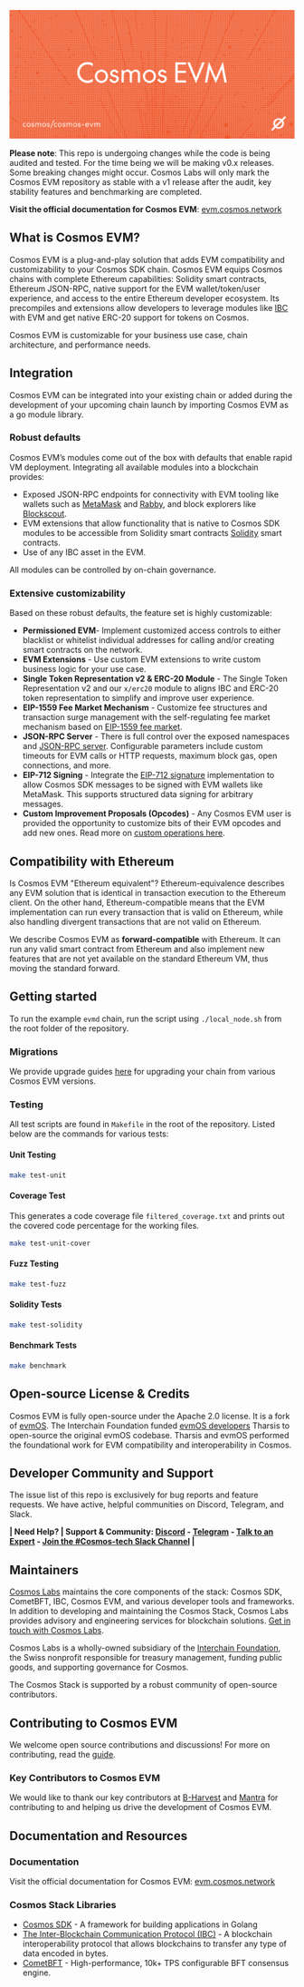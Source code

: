 <img
src="repo_header.svg"
alt="Cosmos EVM - A plug-and-play solution that adds EVM compatibility and customizability to your chain"
/>

**Please note**: This repo is undergoing changes while the code is being audited and tested. For the time being we will
be making v0.x releases. Some breaking changes might occur. Cosmos Labs will only mark the Cosmos EVM repository as stable with a v1
release after the audit, key stability features and benchmarking are completed.

**Visit the official documentation for Cosmos EVM**: [evm.cosmos.network](https://evm.cosmos.network/)

## What is Cosmos EVM?

Cosmos EVM is a plug-and-play solution that adds EVM compatibility and customizability to your Cosmos SDK chain. Cosmos EVM equips Cosmos chains with complete Ethereum capabilities: Solidity smart contracts, Ethereum JSON-RPC, native support for the EVM wallet/token/user experience, and access to the entire Ethereum developer ecosystem. Its precompiles and extensions allow developers to leverage modules like [IBC](https://github.com/cosmos/ibc-go) with EVM and get native ERC-20 support for tokens on Cosmos. 

Cosmos EVM is customizable for your business use case, chain architecture, and performance needs.


## Integration

Cosmos EVM can be integrated into your existing chain
or added during the development of your upcoming chain launch
by importing Cosmos EVM as a go module library.

### Robust defaults

Cosmos EVM’s modules come out of the box with defaults that enable rapid VM deployment. Integrating all available modules into a blockchain provides:

- Exposed JSON-RPC endpoints for connectivity with EVM tooling like wallets such as [MetaMask](https://metamask.io/) and [Rabby](https://rabby.io/), and block explorers like [Blockscout](https://docs.blockscout.com/).
- EVM extensions that allow functionality that is native to Cosmos SDK modules to be accessible from Solidity smart contracts [Solidity](https://docs.soliditylang.org/en/v0.8.26/) smart contracts.
- Use of any IBC asset in the EVM.

All modules can be controlled by on-chain governance.

### Extensive customizability

Based on these robust defaults, the feature set is highly customizable:

- **Permissioned EVM**- Implement customized access controls to either blacklist or whitelist individual addresses for calling and/or creating smart contracts on the network.
- **EVM Extensions** - Use custom EVM extensions to write custom business logic for your use case.
- **Single Token Representation v2 & ERC-20 Module** - The Single Token Representation v2 and our `x/erc20` module to aligns IBC and ERC-20 token representation to simplify and improve user experience.
- **EIP-1559 Fee Market Mechanism** - Customize fee structures and transaction surge management with the self-regulating fee market mechanism based on [EIP-1559 fee market](https://eips.ethereum.org/EIPS/eip-1559).
- **JSON-RPC Server** - There is full control over the exposed namespaces and [JSON-RPC server](https://cosmos-docs.mintlify.app/docs/api-reference/ethereum-json-rpc). Configurable parameters include custom timeouts for EVM calls or HTTP requests, maximum block gas, open connections, and more.
- **EIP-712 Signing** - Integrate the [EIP-712 signature](https://eips.ethereum.org/EIPS/eip-712) implementation to allow Cosmos SDK messages to be signed with EVM wallets like MetaMask. This supports structured data signing for arbitrary messages.
- **Custom Improvement Proposals (Opcodes)** - Any Cosmos EVM user is provided the opportunity to customize bits of their EVM opcodes and add new ones. Read more on [custom operations here](https://cosmos-docs.mintlify.app/docs/documentation/smart-contracts/custom-improvement-proposals#custom-improvement-proposals).

## Compatibility with Ethereum

Is Cosmos EVM "Ethereum equivalent"? Ethereum-equivalence describes any EVM solution that is identical in transaction execution to the Ethereum client. On the other hand, Ethereum-compatible means that the EVM implementation can run every transaction that is valid on Ethereum, while also handling divergent transactions that are not valid on Ethereum.

We describe Cosmos EVM as **forward-compatible** with Ethereum. It can run any valid smart contract from Ethereum and also implement new features that are not yet available on the standard Ethereum VM, thus moving the standard forward.

## Getting started

To run the example `evmd` chain, run the script using `./local_node.sh`
from the root folder of the repository.

### Migrations

We provide upgrade guides [here](./docs/migrations) for upgrading your chain from various Cosmos EVM versions.

### Testing

All test scripts are found in `Makefile` in the root of the repository.
Listed below are the commands for various tests:

#### Unit Testing

```bash
make test-unit
```

#### Coverage Test

This generates a code coverage file `filtered_coverage.txt` and prints out the
covered code percentage for the working files.

```bash
make test-unit-cover
```

#### Fuzz Testing

```bash
make test-fuzz
```

#### Solidity Tests

```bash
make test-solidity
```

#### Benchmark Tests

```bash
make benchmark
```


## Open-source License & Credits

Cosmos EVM is fully open-source under the Apache 2.0 license. It is a fork of [evmOS](https://github.com/evmos/OS). The Interchain Foundation funded [evmOS developers](https://github.com/evmos/OS) Tharsis to open-source the original evmOS codebase.  Tharsis and evmOS performed the foundational work for EVM compatibility and
interoperability in Cosmos.

## Developer Community and Support

The issue list of this repo is exclusively for bug reports and feature requests. We have active, helpful communities on Discord, Telegram, and Slack.

**| Need Help? | Support & Community: [Discord](https://discord.com/invite/interchain) - [Telegram](https://t.me/CosmosOG) - [Talk to an Expert](https://cosmos.network/interest-form) - [Join the #Cosmos-tech Slack Channel](https://forms.gle/A8jawLgB8zuL1FN36) |**


## Maintainers
[Cosmos Labs](https://cosmoslabs.io/) maintains the core components of the stack: Cosmos SDK, CometBFT, IBC, Cosmos EVM, and various developer tools and frameworks. In addition to developing and maintaining the Cosmos Stack, Cosmos Labs provides advisory and engineering services for blockchain solutions. [Get in touch with Cosmos Labs](https://www.cosmoslabs.io/contact).

Cosmos Labs is a wholly-owned subsidiary of the [Interchain Foundation](https://interchain.io/), the Swiss nonprofit responsible for treasury management, funding public goods, and supporting governance for Cosmos.

The Cosmos Stack is supported by a robust community of open-source contributors.

## Contributing to Cosmos EVM

We welcome open source contributions and discussions! For more on contributing, read the [guide](./CONTRIBUTING.md).

### Key Contributors to Cosmos EVM

We would like to thank our key contributors at [B-Harvest](https://bharvest.io/) and 
[Mantra](https://www.mantrachain.io/) for contributing to and helping us drive the development of Cosmos EVM.

## Documentation and Resources

### Documentation
Visit the official documentation for Cosmos EVM: [evm.cosmos.network](https://evm.cosmos.network/)

### Cosmos Stack Libraries

- [Cosmos SDK](http://github.com/cosmos/cosmos-sdk) - A framework for building
  applications in Golang
- [The Inter-Blockchain Communication Protocol (IBC)](https://github.com/cosmos/ibc-go/) - A blockchain interoperability protocol that allows blockchains to transfer any type of data encoded in bytes.
- [CometBFT](https://github.com/cometbft/cometbft) - High-performance, 10k+ TPS configurable BFT consensus engine.
